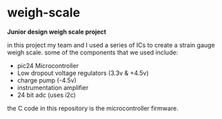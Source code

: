# weigh-scale
**Junior design weigh scale project**

in this project my team and I used a series of ICs to create a strain gauge weigh scale. some of the components that we used include:

- pic24 Microcontroller
- Low dropout voltage regulators  (3.3v & +4.5v)
- charge pump (-4.5v)
- instrumentation amplifier
- 24 bit adc (uses i2c)

the C code in this repository is the microcontroller firmware.
  
